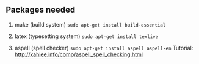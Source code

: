 Packages needed
---------------

1) make (build system)
```sudo apt-get install build-essential```

2) latex (typesetting system)
```sudo apt-get install texlive```

3) aspell (spell checker)
```sudo apt-get install aspell aspell-en```
Tutorial: http://xahlee.info/comp/aspell_spell_checking.html
